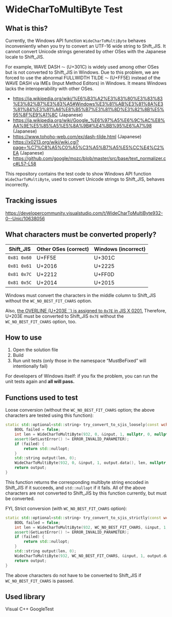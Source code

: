 ﻿# WideCharToMultiByte Test

## What is this?

Currently, the Windows API function `WideCharToMultiByte` behaves inconveniently when you try to convert an UTF-16 wide string to Shift_JIS.
It cannot convert Unicode strings generated by other OSes with the Japanese locale to Shift_JIS.

For example, WAVE DASH `〜` (U+301C) is widely used among other OSes but is not converted to Shift_JIS in Windows.
Due to this problem, we are forced to use the abnormal FULLWIDTH TILDE `～` (U+FF5E) instead of the WAVE DASH via IMEs (Input Method Editors) in Windows.
It means Windows lacks the interoperability with other OSes.

- https://ja.wikipedia.org/wiki/%E6%B3%A2%E3%83%80%E3%83%83%E3%82%B7%E3%83%A5#Windows%E3%81%AB%E3%81%8A%E3%81%84%E3%81%A6%E8%B5%B7%E3%81%8D%E3%82%8B%E5%95%8F%E9%A1%8C (Japanese)
- https://ja.wikipedia.org/wiki/Google_%E6%97%A5%E6%9C%AC%E8%AA%9E%E5%85%A5%E5%8A%9B#%E4%BB%95%E6%A7%98 (Japanese)
- https://www.tohoho-web.com/ex/dash-tilde.html (Japanese)
- https://x0213.org/wiki/wiki.cgi?page=%C7%C8%A5%C0%A5%C3%A5%B7%A5%E5%CC%E4%C2%EA (Japanese)
- https://github.com/google/mozc/blob/master/src/base/text_normalizer.cc#L57-L58

This repository contains the test code to show Windows API function `WideCharToMultiByte`, used to convert Unicode strings to Shift_JIS, behaves incorrectly.

## Tracking issues

https://developercommunity.visualstudio.com/t/WideCharToMultiByte932-0--Unic/10638056

## What characters must be converted properly?

| Shift_JIS   | Other OSes (correct) | Windows (incorrect) |
| ----------- | -------------------- | ------------------- |
| `0x81 0x60` | U+FF5E               | U+301C              |
| `0x81 0x61` | U+2016               | U+2225              |
| `0x81 0x7C` | U+2212               | U+FF0D              |
| `0x81 0x5C` | U+2014               | U+2015              |

Windows must convert the characters in the middle column to Shift_JIS without the `WC_NO_BEST_FIT_CHARS` option.

Also, [the OVERLINE (U+203E `‾`) is assigned to `0x7E` in JIS X 0201.](https://www.tohoho-web.com/ex/dash-tilde.html#tilde-overline)
Therefore, U+203E must be converted to Shift_JIS `0x7E` without the `WC_NO_BEST_FIT_CHARS` option, too.

## How to use

1. Open the solution file
2. Build
3. Run unit tests (only those in the namespace “MustBeFixed” will intentionally fail)

For developers of Windows itself: if you fix the problem, you can run the unit tests again and **all will pass.**

## Functions used to test

Loose conversion (without the `WC_NO_BEST_FIT_CHARS` option; the above characters are tested using this function):

```cpp
static std::optional<std::string> try_convert_to_sjis_loosely(const wchar_t input) {
    BOOL failed = false;
    int len = WideCharToMultiByte(932, 0, &input, 1, nullptr, 0, nullptr, &failed);
    assert(GetLastError() != ERROR_INVALID_PARAMETER);
    if (failed) {
        return std::nullopt;
    }
    std::string output(len, 0);
    WideCharToMultiByte(932, 0, &input, 1, output.data(), len, nullptr, nullptr);
    return output;
}
```

This function returns the corresponding multibyte string encoded in Shift_JIS if it succeeds, and `std::nullopt` if it fails.
All of the above characters are not converted to Shift_JIS by this function currently, but must be converted.

FYI, Strict conversion (with `WC_NO_BEST_FIT_CHARS` option):

```cpp
static std::optional<std::string> try_convert_to_sjis_strictly(const wchar_t input) {
    BOOL failed = false;
    int len = WideCharToMultiByte(932, WC_NO_BEST_FIT_CHARS, &input, 1, nullptr, 0, nullptr, &failed);
    assert(GetLastError() != ERROR_INVALID_PARAMETER);
    if (failed) {
        return std::nullopt;
    }
    std::string output(len, 0);
    WideCharToMultiByte(932, WC_NO_BEST_FIT_CHARS, &input, 1, output.data(), len, nullptr, nullptr);
    return output;
}
```

The above characters do not have to be converted to Shift_JIS if `WC_NO_BEST_FIT_CHARS` is passed.

## Used library

Visual C++ GoogleTest

